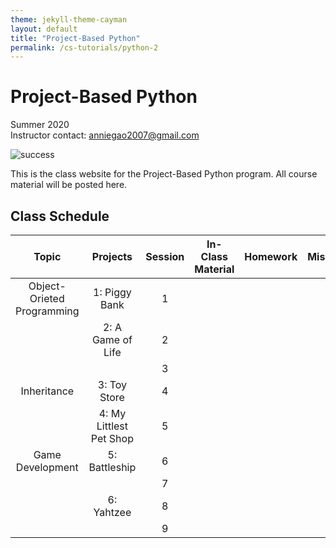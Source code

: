 ```yaml
---
theme: jekyll-theme-cayman
layout: default
title: "Project-Based Python"
permalink: /cs-tutorials/python-2
---
```


# Project-Based Python
Summer 2020  
Instructor contact: anniegao2007@gmail.com

![success](https://i.pinimg.com/originals/dc/ab/22/dcab22f4cfd2c666ecc0352d25647132.jpg)
  
This is the class website for the Project-Based Python program. All course material will be posted here.

## Class Schedule

| Topic                      | Projects                | Session | In-Class Material | Homework | Miscellaneous |
| :---:                      | :---:                   | :---:   | :--:              | :---:    | :---:         |
| Object-Orieted Programming | 1: Piggy Bank           | 1       | | | |
|                            | 2: A Game of Life       | 2       | | | |
|                            |                         | 3       | | | |
| Inheritance                | 3: Toy Store            | 4       | | | |
|                            | 4: My Littlest Pet Shop | 5       | | | |
| Game Development           | 5: Battleship           | 6       | | | |
|                            |                         | 7       | | | |
|                            | 6: Yahtzee              | 8       | | | |
|                            |                         | 9       | | | |
